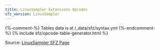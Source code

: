 ```yaml
---
title: LinuxSampler Extensions Opcodes
sfz_version: LinuxSampler
---
```

{%-comment-%} Tables data is at /_data/sfz/syntax.yml {%-endcomment-%}
{% include sfz/opcode-table-generator.html %}

Source: [LinuxSampler SFZ Page](http://linuxsampler.org/sfz/)
